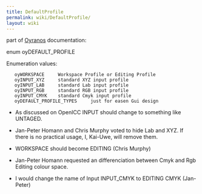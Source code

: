 ```yaml
---
title: DefaultProfile
permalink: wiki/DefaultProfile/
layout: wiki
---
```


part of [Oyranos](/wiki/Oyranos "wikilink") documentation:

enum oyDEFAULT\_PROFILE

Enumeration values:

`   oyWORKSPACE     Workspace Profile or Editing Profile`  
`   oyINPUT_XYZ     standard XYZ input profile`  
`   oyINPUT_LAB     standard Lab input profile`  
`   oyINPUT_RGB     standard RGB input profile`  
`   oyINPUT_CMYK    standard Cmyk input profile`  
`   oyDEFAULT_PROFILE_TYPES     just for easen Gui design`

-   As discussed on OpenICC INPUT should change to something like
    UNTAGED.

<!-- -->

-   Jan-Peter Homann and Chris Murphy voted to hide Lab and XYZ. If
    there is no practical usage, I, Kai-Uwe, will remove them.

<!-- -->

-   WORKSPACE should become EDITING (Chris Murphy)

<!-- -->

-   Jan-Peter Homann requested an differenciation between Cmyk and Rgb
    Editing colour space.

- I would change the name of Input INPUT\_CMYK to EDITING CMYK
(Jan-Peter)
